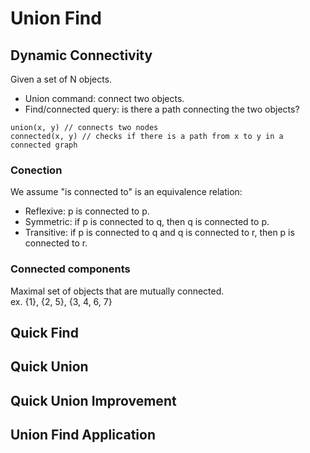 # Union Find
## Dynamic Connectivity
Given a set of N objects.
- Union command: connect two objects.
- Find/connected query: is there a path connecting the two objects?
```
union(x, y) // connects two nodes
connected(x, y) // checks if there is a path from x to y in a connected graph
```
### Conection
We assume "is connected to" is an equivalence relation:
- Reflexive: p is connected to p.
- Symmetric: if p is connected to q, then q is connected to p.
- Transitive: if p is connected to q and q is connected to r,
then p is connected to r.
### Connected components
Maximal set of objects that are mutually connected.  
ex. {1}, {2, 5}, {3, 4, 6, 7}

## Quick Find
## Quick Union
## Quick Union Improvement
## Union Find Application 


